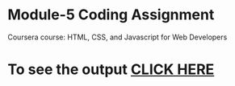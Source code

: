 
# Module-5 Coding Assignment

Coursera course: HTML, CSS, and Javascript for Web Developers

# To see the output [CLICK HERE](https://erroramit.github.io/HTML-CSS-and-Javascript-for-Web-Developers/module5_solution/index.html)
